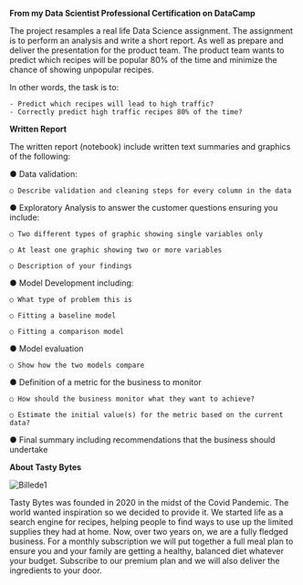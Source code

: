 **From my Data Scientist Professional Certification on DataCamp**

The project resamples a real life Data Science assignment. The assignment is to perform an analysis and write a short report.
As well as prepare and deliver the presentation for the product team.
The product team wants to predict which recipes will be popular 80% of the time and minimize the chance of showing unpopular recipes.

In other words, the task is to:

    - Predict which recipes will lead to high traffic?
    - Correctly predict high traffic recipes 80% of the time?

**Written Report**

The written report (notebook) include written text summaries and graphics of the following:

● Data validation:

    ○ Describe validation and cleaning steps for every column in the data
    
● Exploratory Analysis to answer the customer questions ensuring you include:

    ○ Two different types of graphic showing single variables only
    
    ○ At least one graphic showing two or more variables
    
    ○ Description of your findings
    
● Model Development including:

    ○ What type of problem this is
    
    ○ Fitting a baseline model
    
    ○ Fitting a comparison model
    
● Model evaluation

    ○ Show how the two models compare
    
● Definition of a metric for the business to monitor

    ○ How should the business monitor what they want to achieve?
    
    ○ Estimate the initial value(s) for the metric based on the current data?
    
● Final summary including recommendations that the business should undertake

**About Tasty Bytes**

![Billede1](https://github.com/aaggi/recipe-site-traffic/assets/159773825/931238b5-c67e-4cba-833e-91fb6d80dd36)

Tasty Bytes was founded in 2020 in the midst of the Covid Pandemic. The world wanted
inspiration so we decided to provide it. We started life as a search engine for recipes, helping
people to find ways to use up the limited supplies they had at home.
Now, over two years on, we are a fully fledged business. For a monthly subscription we will put
together a full meal plan to ensure you and your family are getting a healthy, balanced diet
whatever your budget. Subscribe to our premium plan and we will also deliver the ingredients
to your door.
